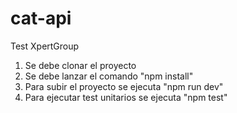 # cat-api
Test XpertGroup

1. Se debe clonar el proyecto
2. Se debe lanzar el comando "npm install"
3. Para subir el proyecto se ejecuta "npm run dev"
4. Para ejecutar test unitarios se ejecuta "npm test"
